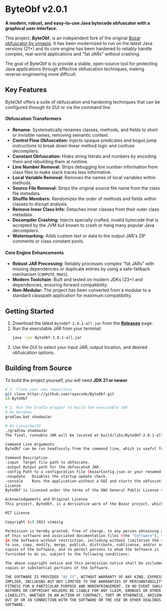 # ByteObf v2.0.1

**A modern, robust, and easy-to-use Java bytecode obfuscator with a graphical user interface.**

This project, **ByteObf**, is an independent fork of the original [Bozar obfuscator by vimasig](https://github.com/vimasig/Bozar). It has been modernized to run on the latest Java versions (21+) and its core engine has been hardened to reliably handle complex, real-world applications and "fat JARs" without crashing.

The goal of ByteObf is to provide a stable, open-source tool for protecting Java applications through effective obfuscation techniques, making reverse-engineering more difficult.

## Key Features

ByteObf offers a suite of obfuscation and hardening techniques that can be configured through its GUI or via the command line.

#### Obfuscation Transformers
*   **Rename:** Systematically renames classes, methods, and fields to short or invisible names, removing semantic context.
*   **Control Flow Obfuscation:** Injects opaque predicates and bogus jump instructions to break down linear method logic and confuse decompilers.
*   **Constant Obfuscation:** Hides string literals and numbers by encoding them and rebuilding them at runtime.
*   **Line Number Removal:** Strips debugging line number information from class files to make stack traces less informative.
*   **Local Variable Removal:** Removes the names of local variables within methods.
*   **Source File Removal:** Strips the original source file name from the class file metadata.
*   **Shuffle Members:** Randomizes the order of methods and fields within classes to disrupt analysis.
*   **Remove Inner Class Info:** Detaches inner classes from their outer class metadata.
*   **Decompiler Crashing:** Injects specially crafted, invalid bytecode that is accepted by the JVM but known to crash or hang many popular Java decompilers.
*   **Watermarking:** Adds custom text or data to the output JAR's ZIP comments or class constant pools.

#### Core Engine Enhancements
*   **Robust JAR Processing:** Reliably processes complex "fat JARs" with missing dependencies or duplicate entries by using a safe-fallback mechanism (`COMPUTE_MAXS`).
*   **Modern Toolchain:** Built and tested on modern JDKs (23+) and dependencies, ensuring forward compatibility.
*   **Non-Modular:** The project has been converted from a modular to a standard classpath application for maximum compatibility.

## Getting Started

1.  Download the latest `ByteObf-2.0.1-all.jar` from the [**Releases**](https://github.com/rayacode/ByteObf/releases) page.
2.  Run the executable JAR from your terminal:
    ```bash
    java -jar ByteObf-2.0.1-all.jar
    ```
3.  Use the GUI to select your input JAR, output location, and desired obfuscation options.

## Building from Source

To build the project yourself, you will need **JDK 21 or newer**.

```bash
# 1. Clone your new repository
git clone https://github.com/rayacode/ByteObf.git
cd ByteObf

# 2. Run the Gradle wrapper to build the executable JAR
# On Windows
gradlew.bat shadowJar

# On Linux/macOS
./gradlew shadowJar
The final, runnable JAR will be located at build/libs/ByteObf-2.0.1-all.jar.

Command Line Arguments
ByteObf can be run headlessly from the command line, which is useful for integration into automated build scripts.

Command	Description
-input	Target file path to obfuscate.
-output	Output path for the obfuscated JAR.
-config	Path to a configuration file (bozarConfig.json or your renamed version).
-noupdate	Disables the startup update check.
-console	Runs the application without a GUI and starts the obfuscation task immediately.
License
ByteObf is licensed under the terms of the GNU General Public License v3.0.

Acknowledgements and Original License
This project, ByteObf, is a derivative work of the Bozar project, which was originally created by vimasig and licensed under the MIT license. The original copyright notice for the Bozar project is preserved below as required by its license.

MIT License

Copyright (c) 2021 vimasig

Permission is hereby granted, free of charge, to any person obtaining a copy
of this software and associated documentation files (the "Software"), to deal
in the Software without restriction, including without limitation the rights
to use, copy, modify, merge, publish, distribute, sublicense, and/or sell
copies of the Software, and to permit persons to whom the Software is
furnished to do so, subject to the following conditions:

The above copyright notice and this permission notice shall be included in all
copies or substantial portions of the Software.

THE SOFTWARE IS PROVIDED "AS IS", WITHOUT WARRANTY OF ANY KIND, EXPRESS OR
IMPLIED, INCLUDING BUT NOT LIMITED TO THE WARRANTIES OF MERCHANTABILITY,
FITNESS FOR A PARTICULAR PURPOSE AND NONINFRINGEMENT. IN NO EVENT SHALL THE
AUTHORS OR COPYRIGHT HOLDERS BE LIABLE FOR ANY CLAIM, DAMAGES OR OTHER
LIABILITY, WHETHER IN AN ACTION OF CONTRACT, TORT OR OTHERWISE, ARISING FROM,
OUT OF OR IN CONNECTION WITH THE SOFTWARE OR THE USE OR OTHER DEALINGS IN THE
SOFTWARE.